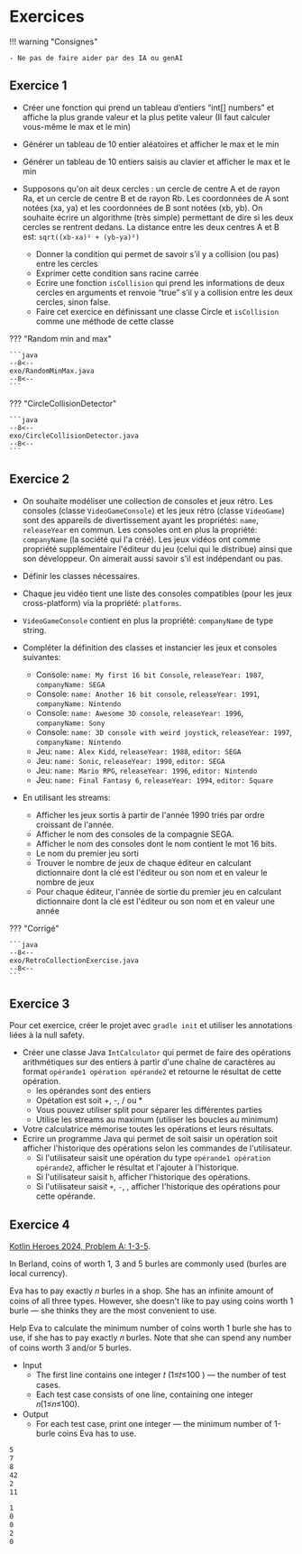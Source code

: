 # Exercices

!!! warning "Consignes"

    - Ne pas de faire aider par des IA ou genAI

## Exercice 1

- Créer une fonction qui prend un tableau d’entiers “int[] numbers” et affiche la plus grande valeur et la plus petite valeur (Il faut calculer vous-même le max et le min)
- Générer un tableau de 10 entier aléatoires et afficher le max et le min
- Générer un tableau de 10 entiers saisis au clavier et afficher le max et le min

- Supposons qu'on ait deux cercles : un cercle de centre A et de rayon Ra, et un cercle de centre B et de rayon Rb. Les coordonnées de A sont notées (xa, ya) et les coordonnées de B sont notées (xb, yb). On souhaite écrire un algorithme (très simple) permettant de dire si les deux cercles se rentrent dedans. La distance entre les deux centres A et B est: `sqrt((xb-xa)² + (yb-ya)²)`
    - Donner la condition qui permet de savoir s’il y a collision (ou pas) entre les cercles
    - Exprimer cette condition sans racine carrée
    - Ecrire une fonction `isCollision` qui prend les informations de deux cercles en arguments et renvoie “true” s’il y a collision entre les deux cercles, sinon false.
    - Faire cet exercice en définissant une classe Circle et `isCollision` comme une méthode de cette classe

??? "Random min and max"

    ```java
    --8<--
    exo/RandomMinMax.java
    --8<--
    ```

??? "CircleCollisionDetector"

    ```java
    --8<--
    exo/CircleCollisionDetector.java
    --8<--
    ```

## Exercice 2

- On souhaite modéliser une collection de consoles et jeux rétro. Les consoles (classe `VideoGameConsole`) et les jeux rétro (classe `VideoGame`) sont des appareils de divertissement ayant les propriétés: `name`, `releaseYear` en commun. Les consoles ont en plus la propriété: `companyName` (la société qui l'a créé). Les jeux vidéos ont comme propriété supplémentaire l'éditeur du jeu (celui qui le distribue) ainsi que son développeur. On aimerait aussi savoir s'il est indépendant ou pas.
- Définir les classes nécessaires.
- Chaque jeu vidéo tient une liste des consoles compatibles (pour les jeux cross-platform) via la propriété: `platforms`.
- `VideoGameConsole` contient en plus la propriété: `companyName` de type string.
- Compléter la définition des classes et instancier les jeux et consoles suivantes:

    - Console: `name: My first 16 bit Console`, `releaseYear: 1987`, `companyName: SEGA`
    - Console: `name: Another 16 bit console`, `releaseYear: 1991`, `companyName: Nintendo`
    - Console: `name: Awesome 3D console`, `releaseYear: 1996`, `companyName: Sony`
    - Console: `name: 3D console with weird joystick`, `releaseYear: 1997`, `companyName: Nintendo`
    - Jeu: `name: Alex Kidd`, `releaseYear: 1988`, `editor: SEGA`
    - Jeu: `name: Sonic`, `releaseYear: 1990`, `editor: SEGA`
    - Jeu: `name: Mario RPG`, `releaseYear: 1996`, `editor: Nintendo`
    - Jeu: `name: Final Fantasy 6`, `releaseYear: 1994`, `editor: Square`

- En utilisant les streams:
    - Afficher les jeux sortis à partir de l'année 1990 triés par ordre croissant de l'année.
    - Afficher le nom des consoles de la compagnie SEGA.
    - Afficher le nom des consoles dont le nom contient le mot 16 bits.
    - Le nom du premier jeu sorti
    - Trouver le nombre de jeux de chaque éditeur en calculant dictionnaire dont la clé est l'éditeur ou son nom et en valeur le nombre de jeux
    - Pour chaque éditeur, l'année de sortie du premier jeu en calculant dictionnaire dont la clé est l'éditeur ou son nom et en valeur une année

??? "Corrigé"

    ```java
    --8<--
    exo/RetroCollectionExercise.java
    --8<--
    ```

## Exercice 3

Pour cet exercice, créer le projet avec `gradle init` et utiliser les annotations liées à la null safety.

- Créer une classe Java `IntCalculator` qui permet de faire des opérations arithmétiques sur des entiers à partir d'une chaîne de caractères au format `opérande1 opération opérande2` et retourne le résultat de cette opération.
    - les opérandes sont des entiers
    - Opétation est soit +, -, / ou \*
    - Vous pouvez utiliser split pour séparer les différentes parties
    - Utilise les streams au maximum (utiliser les boucles au minimum)
- Votre calculatrice mémorise toutes les opérations et leurs résultats.
- Ecrire un programme Java qui permet de soit saisir un opération soit afficher l'historique des opérations selon les commandes de l'utilisateur.
    - Si l'utilisateur saisit une opération du type `opérande1 opération opérande2`, afficher le résultat et l'ajouter à l'historique.
    - Si l'utilisateur saisit `h`, afficher l'historique des opérations.
    - Si l'utilisateur saisit `+`, `-`, , afficher l'historique des opérations pour cette opérande.

## Exercice 4

[Kotlin Heroes 2024, Problem A: 1-3-5](https://codeforces.com/contest/1958/problem/A).

In Berland, coins of worth 1, 3 and 5 burles are commonly used (burles are local currency).

Eva has to pay exactly 𝑛 burles in a shop. She has an infinite amount of coins of all three types. However, she doesn't like to pay using coins worth 1 burle — she thinks they are the most convenient to use.

Help Eva to calculate the minimum number of coins worth 1 burle she has to use, if she has to pay exactly 𝑛 burles. Note that she can spend any number of coins worth 3 and/or 5 burles.

- Input
    - The first line contains one integer 𝑡 (1≤𝑡≤100 ) — the number of test cases.
    - Each test case consists of one line, containing one integer 𝑛(1≤𝑛≤100).
- Output
    - For each test case, print one integer — the minimum number of 1-burle coins Eva has to use.

```sh title="input"
5
7
8
42
2
11
```

```sh title="output"
1
0
0
2
0
```
